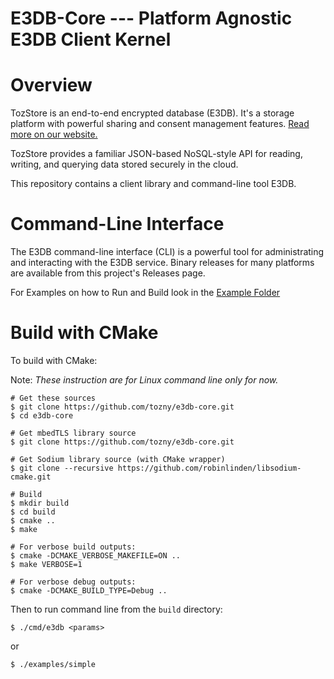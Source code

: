 E3DB-Core --- Platform Agnostic E3DB Client Kernel
==================================================
# Overview

TozStore is an end-to-end encrypted database (E3DB). It's a storage platform
with powerful sharing and consent management features.
[Read more on our website.](https://tozny.com/tozstore)

TozStore provides a familiar JSON-based NoSQL-style API for reading, writing,
and querying data stored securely in the cloud.

This repository contains a client library and command-line tool E3DB.

# Command-Line Interface

The E3DB command-line interface (CLI) is a powerful tool for administrating
and interacting with the E3DB service. Binary releases for many
platforms are available from this project's Releases page.

For Examples on how to Run and Build look in the [Example Folder](./examples/Example.md)

# Build with CMake

To build with CMake:

Note: *These instruction are for Linux command line only for now.*

```
# Get these sources
$ git clone https://github.com/tozny/e3db-core.git
$ cd e3db-core

# Get mbedTLS library source
$ git clone https://github.com/tozny/e3db-core.git

# Get Sodium library source (with CMake wrapper)
$ git clone --recursive https://github.com/robinlinden/libsodium-cmake.git

# Build
$ mkdir build
$ cd build
$ cmake ..
$ make

# For verbose build outputs:
$ cmake -DCMAKE_VERBOSE_MAKEFILE=ON ..
$ make VERBOSE=1

# For verbose debug outputs:
$ cmake -DCMAKE_BUILD_TYPE=Debug ..
```

Then to run command line from the `build` directory:

```
$ ./cmd/e3db <params>
```
or
```
$ ./examples/simple
```

